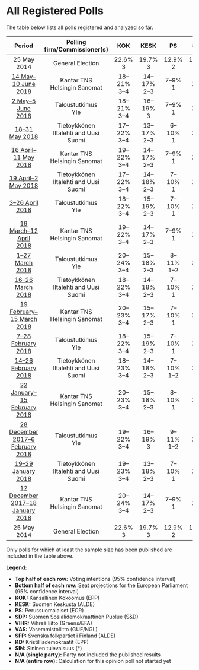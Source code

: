 # All Registered Polls

The table below lists all polls registered and analyzed so far.

| Period     | Polling firm/Commissioner(s) | KOK | KESK | PS | SDP | VIHR | VAS | SFP | KD | SIN |
|:----------:|:----------------------------:|:--:|:--:|:--:|:--:|:--:|:--:|:--:|:--:|:--:|
| 25 May 2014 | General Election | 22.6% <br> 3 | 19.7% <br> 3 | 12.9% <br> 2 | 12.3% <br> 2 | 9.3% <br> 1 | 9.3% <br> 1 | 6.8% <br> 1 | 5.2% <br> 0 | 0.0% <br> 0 |
| [14 May–10 June 2018](2018-06-10-KantarTNS.html) | Kantar TNS <br> Helsingin Sanomat | 18–21% <br> 3–4 | 14–17% <br> 2–3 | 7–9% <br> 1 | 20–23% <br> 3–4 | 12–15% <br> 2 | 8–10% <br> 1–2 | 4–5% <br> 0–1 | 3–5% <br> 0 | 1–2% <br> 0 |
| [2 May–5 June 2018](2018-06-05-Taloustutkimus.html) | Taloustutkimus <br> Yle | 18–21% <br> 3–4 | 16–19% <br> 3 | 7–9% <br> 1 | 19–21% <br> 3–4 | 13–16% <br> 2–3 | 8–10% <br> 1–2 | 3–5% <br> 0 | 3–4% <br> 0 | 1–2% <br> 0 |
| [18–31 May 2018](2018-05-31-Tietoykkönen.html) | Tietoykkönen <br> Iltalehti and Uusi Suomi | 17–22% <br> 3–4 | 13–17% <br> 2–3 | 6–10% <br> 1 | 19–24% <br> 3–4 | 11–15% <br> 2–3 | 7–11% <br> 1–2 | 4–6% <br> 0–1 | 3–6% <br> 0–1 | 2–4% <br> 0 |
| [16 April–11 May 2018](2018-05-11-KantarTNS.html) | Kantar TNS <br> Helsingin Sanomat | 19–22% <br> 3–4 | 14–17% <br> 2–3 | 7–9% <br> 1 | 20–23% <br> 3–4 | 13–16% <br> 2–3 | 8–10% <br> 1 | 4–5% <br> 0–1 | 3–5% <br> 0 | 1–2% <br> 0 |
| [19 April–2 May 2018](2018-05-02-Tietoykkönen.html) | Tietoykkönen <br> Iltalehti and Uusi Suomi | 17–22% <br> 3–4 | 14–18% <br> 2–3 | 7–10% <br> 1 | 19–24% <br> 3–4 | 11–15% <br> 2–3 | 7–10% <br> 1–2 | 3–6% <br> 0–1 | 3–5% <br> 0–1 | 1–3% <br> 0 |
| [3–26 April 2018](2018-04-26-Taloustutkimus.html) | Taloustutkimus <br> Yle | 18–22% <br> 3–4 | 15–19% <br> 2–3 | 7–10% <br> 1 | 18–22% <br> 3–4 | 13–17% <br> 2–3 | 8–11% <br> 1–2 | 3–5% <br> 0 | 3–4% <br> 0 | 1–2% <br> 0 |
| [19 March–12 April 2018](2018-04-12-KantarTNS.html) | Kantar TNS <br> Helsingin Sanomat | 19–22% <br> 3–4 | 14–17% <br> 2–3 | 7–9% <br> 1 | 20–23% <br> 3–4 | 13–15% <br> 2 | 8–10% <br> 1 | 3–5% <br> 0 | 3–4% <br> 0 | 1–2% <br> 0 |
| [1–27 March 2018](2018-03-27-Taloustutkimus.html) | Taloustutkimus <br> Yle | 20–24% <br> 3–4 | 15–18% <br> 2–3 | 8–11% <br> 1–2 | 18–22% <br> 3–4 | 13–16% <br> 2–3 | 8–10% <br> 1–2 | 3–5% <br> 0 | 3–4% <br> 0 | 1–2% <br> 0 |
| [16–26 March 2018](2018-03-26-Tietoykkönen.html) | Tietoykkönen <br> Iltalehti and Uusi Suomi | 18–22% <br> 3–4 | 14–18% <br> 2–3 | 7–10% <br> 1 | 19–23% <br> 3–4 | 11–15% <br> 2–3 | 7–10% <br> 1–2 | 3–6% <br> 0–1 | 3–5% <br> 0–1 | 1–3% <br> 0 |
| [19 February–15 March 2018](2018-03-15-KantarTNS.html) | Kantar TNS <br> Helsingin Sanomat | 20–23% <br> 3–4 | 15–17% <br> 2–3 | 7–10% <br> 1 | 19–22% <br> 3–4 | 13–16% <br> 2–3 | 7–10% <br> 1 | 3–5% <br> 0 | 3–4% <br> 0 | 1–2% <br> 0 |
| [7–28 February 2018](2018-02-28-Taloustutkimus.html) | Taloustutkimus <br> Yle | 18–22% <br> 3–4 | 15–19% <br> 2–3 | 7–10% <br> 1 | 19–23% <br> 3–4 | 13–16% <br> 2–3 | 8–10% <br> 1–2 | 2–4% <br> 0 | 3–4% <br> 0 | 1–2% <br> 0 |
| [14–26 February 2018](2018-02-26-Tietoykkönen.html) | Tietoykkönen <br> Iltalehti and Uusi Suomi | 18–23% <br> 3–4 | 14–18% <br> 2–3 | 7–10% <br> 1–2 | 17–22% <br> 3–4 | 12–16% <br> 2–3 | 7–11% <br> 1–2 | 4–6% <br> 0–1 | 3–5% <br> 0–1 | 2–3% <br> 0 |
| [22 January–15 February 2018](2018-02-15-KantarTNS.html) | Kantar TNS <br> Helsingin Sanomat | 20–23% <br> 3–4 | 15–18% <br> 2–3 | 8–10% <br> 1 | 17–21% <br> 3–4 | 13–16% <br> 2–3 | 8–10% <br> 1–2 | 3–5% <br> 0 | 3–4% <br> 0 | 1–2% <br> 0 |
| [28 December 2017–6 February 2018](2018-02-06-Taloustutkimus.html) | Taloustutkimus <br> Yle | 19–22% <br> 3–4 | 16–19% <br> 3 | 9–11% <br> 1–2 | 17–20% <br> 3 | 13–15% <br> 2–3 | 7–9% <br> 1 | 4–5% <br> 0–1 | 3–4% <br> 0 | 1–2% <br> 0 |
| [19–29 January 2018](2018-01-29-Tietoykkönen.html) | Tietoykkönen <br> Iltalehti and Uusi Suomi | 19–23% <br> 3–4 | 13–18% <br> 2–3 | 7–10% <br> 1 | 17–22% <br> 3–4 | 13–17% <br> 2–3 | 7–10% <br> 1–2 | 4–6% <br> 0–1 | 3–5% <br> 0–1 | 2–4% <br> 0 |
| [12 December 2017–18 January 2018](2018-01-18-KantarTNS.html) | Kantar TNS <br> Helsingin Sanomat | 20–24% <br> 3–4 | 14–17% <br> 2–3 | 7–9% <br> 1 | 17–21% <br> 3–4 | 14–17% <br> 2–3 | 8–10% <br> 1 | 4–5% <br> 0–1 | 3–4% <br> 0 | 1–2% <br> 0 |
| 25 May 2014 | General Election | 22.6% <br> 3 | 19.7% <br> 3 | 12.9% <br> 2 | 12.3% <br> 2 | 9.3% <br> 1 | 9.3% <br> 1 | 6.8% <br> 1 | 5.2% <br> 0 | 0.0% <br> 0 |

Only polls for which at least the sample size has been published are included in the table above.

**Legend:**
+ **Top half of each row:** Voting intentions (95% confidence interval)
+ **Bottom half of each row:** Seat projections for the European Parliament (95% confidence interval)
+ **KOK:** Kansallinen Kokoomus (EPP)
+ **KESK:** Suomen Keskusta (ALDE)
+ **PS:** Perussuomalaiset (ECR)
+ **SDP:** Suomen Sosialidemokraattinen Puolue (S&D)
+ **VIHR:** Vihreä liitto (Greens/EFA)
+ **VAS:** Vasemmistoliitto (GUE/NGL)
+ **SFP:** Svenska folkpartiet i Finland (ALDE)
+ **KD:** Kristillisdemokraatit (EPP)
+ **SIN:** Sininen tulevaisuus (*)
+ **N/A (single party):** Party not included the published results
+ **N/A (entire row):** Calculation for this opinion poll not started yet


